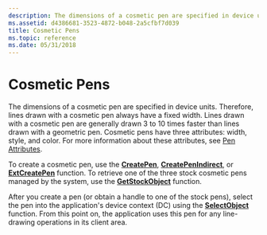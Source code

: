 ```yaml
---
description: The dimensions of a cosmetic pen are specified in device units.
ms.assetid: d4386681-3523-4872-b048-2a5cfbf7d039
title: Cosmetic Pens
ms.topic: reference
ms.date: 05/31/2018
---
```


# Cosmetic Pens

The dimensions of a cosmetic pen are specified in device units. Therefore, lines drawn with a cosmetic pen always have a fixed width. Lines drawn with a cosmetic pen are generally drawn 3 to 10 times faster than lines drawn with a geometric pen. Cosmetic pens have three attributes: width, style, and color. For more information about these attributes, see [Pen Attributes](pen-attributes.md).

To create a cosmetic pen, use the [**CreatePen**](/windows/desktop/api/Wingdi/nf-wingdi-createpen), [**CreatePenIndirect**](/windows/desktop/api/Wingdi/nf-wingdi-createpenindirect), or [**ExtCreatePen**](/windows/desktop/api/Wingdi/nf-wingdi-extcreatepen) function. To retrieve one of the three stock cosmetic pens managed by the system, use the [**GetStockObject**](/windows/desktop/api/Wingdi/nf-wingdi-getstockobject) function.

After you create a pen (or obtain a handle to one of the stock pens), select the pen into the application's device context (DC) using the [**SelectObject**](/windows/desktop/api/Wingdi/nf-wingdi-selectobject) function. From this point on, the application uses this pen for any line-drawing operations in its client area.

 

 



